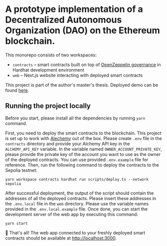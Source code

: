 # A prototype implementation of a Decentralized Autonomous Organization (DAO) on the Ethereum blockchain.

This monorepo consists of two workspaces:

- `contracts` – smart contracts built on top of [OpenZeppelin governance](https://docs.openzeppelin.com/contracts/4.x/api/governance) in Hardhat development environment
- `web` – Next.js website interacting with deployed smart contracts

This project is part of the author's master's thesis. Deployed demo can be found [here](https://dao-prototype.petrhovorka.com/).

## Running the project locally

Before you start, please install all the dependencies by running `yarn` command.

First, you need to deploy the smart contracts to the blockchain. This project is set up to work with [Alechemy](https://www.alchemy.com/) out of the box. Please create `.env` file in the `contracts` directory and provide your Alchemy API key in the `ALCHEMY_API_KEY` variable. In the variable named `OWNER_ACCOUNT_PRIVATE_KEY`, please provide the private key of the account you want to use as the owner of the deployed contracts. You can use provided `.env.example` file for reference. Then, run the following command to deploy the contracts to the Sepolia testnet:

```
yarn workspace contracts hardhat run scripts/deploy.ts --network sepolia
```

After successful deployment, the output of the script should contain the addresses of all the deployed contracts. Please insert these addresses in the `.env.local` file in the `web` directory. Please use the variable names provided in the `.env.local.example` file. Once done, you can start the development server of the web app by executing this command:

```
yarn start
```

🎉 That's all! The web app connected to your freshly deployed smart contracts should be available at [http://localhost:3000](http://localhost:3000).
